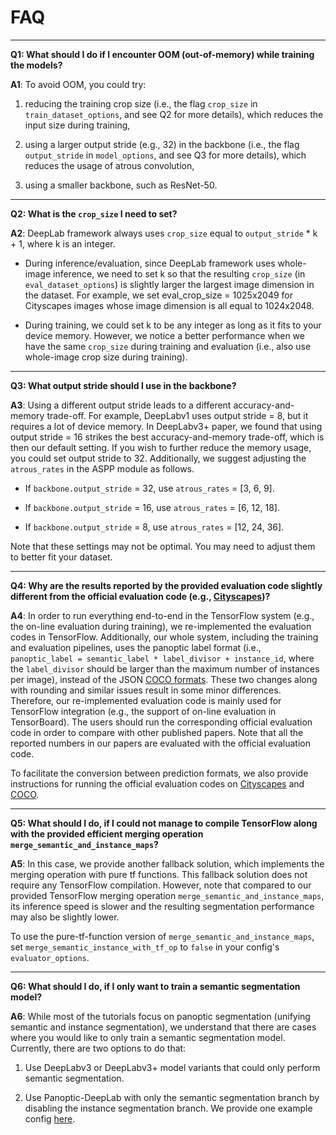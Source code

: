 # FAQ

________________________________________________________________________________

**Q1: What should I do if I encounter OOM (out-of-memory) while training the
models?**

**A1**: To avoid OOM, you could try:

1.  reducing the training crop size (i.e., the flag `crop_size` in
    `train_dataset_options`, and see Q2 for more details), which reduces the
    input size during training,

2.  using a larger output stride (e.g., 32) in the backbone (i.e., the flag
    `output_stride` in `model_options`, and see Q3 for more details), which
    reduces the usage of atrous convolution,

3.  using a smaller backbone, such as ResNet-50.

________________________________________________________________________________

**Q2: What is the `crop_size` I need to set?**

**A2**: DeepLab framework always uses `crop_size` equal to `output_stride` * k +
1, where k is an integer.

*   During inference/evaluation, since DeepLab framework uses whole-image
    inference, we need to set k so that the resulting `crop_size` (in
    `eval_dataset_options`) is slightly larger the largest image dimension in
    the dataset. For example, we set eval_crop_size = 1025x2049 for Cityscapes
    images whose image dimension is all equal to 1024x2048.

*   During training, we could set k to be any integer as long as it fits to your
    device memory. However, we notice a better performance when we have the same
    `crop_size` during training and evaluation (i.e., also use whole-image crop
    size during training).

________________________________________________________________________________

**Q3: What output stride should I use in the backbone?**

**A3**: Using a different output stride leads to a different accuracy-and-memory
trade-off. For example, DeepLabv1 uses output stride = 8, but it requires a lot
of device memory. In DeepLabv3+ paper, we found that using output stride = 16
strikes the best accuracy-and-memory trade-off, which is then our default
setting. If you wish to further reduce the memory usage, you could set output
stride to 32. Additionally, we suggest adjusting the `atrous_rates` in the ASPP
module as follows.

*   If `backbone.output_stride` = 32, use `atrous_rates` = [3, 6, 9].

*   If `backbone.output_stride` = 16, use `atrous_rates` = [6, 12, 18].

*   If `backbone.output_stride` = 8, use `atrous_rates` = [12, 24, 36].

Note that these settings may not be optimal. You may need to adjust them to
better fit your dataset.

________________________________________________________________________________

**Q4: Why are the results reported by the provided evaluation code slightly
different from the official evaluation code (e.g.,
[Cityscapes](https://github.com/mcordts/cityscapesScripts))?**

**A4**: In order to run everything end-to-end in the TensorFlow system (e.g.,
the on-line evaluation during training), we re-implemented the evaluation codes
in TensorFlow. Additionally, our whole system, including the training and
evaluation pipelines, uses the panoptic label format (i.e., `panoptic_label =
semantic_label * label_divisor + instance_id`, where the `label_divisor` should
be larger than the maximum number of instances per image), instead of the JSON
[COCO formats](https://cocodataset.org/#format-data). These two changes along
with rounding and similar issues result in some minor differences. Therefore,
our re-implemented evaluation code is mainly used for TensorFlow integration
(e.g., the support of on-line evaluation in TensorBoard). The users should run
the corresponding official evaluation code in order to compare with other
published papers. Note that all the reported numbers in our papers are evaluated
with the official evaluation code.

To facilitate the conversion between prediction formats, we also provide
instructions for running the official evaluation codes on
[Cityscapes](setup/cityscapes_test_server_evaluation.md) and
[COCO](setup/coco_test_server_evaluation.md).

________________________________________________________________________________

**Q5: What should I do, if I could not manage to compile TensorFlow along with
the provided efficient merging operation `merge_semantic_and_instance_maps`?**

**A5**: In this case, we provide another fallback solution, which implements the
merging operation with pure tf functions. This fallback solution does not
require any TensorFlow compilation. However, note that compared to our provided
TensorFlow merging operation `merge_semantic_and_instance_maps`, its inference
speed is slower and the resulting segmentation performance may also be slightly
lower.

To use the pure-tf-function version of `merge_semantic_and_instance_maps`, set
`merge_semantic_instance_with_tf_op` to `false` in your config's
`evaluator_options`.

________________________________________________________________________________

**Q6: What should I do, if I only want to train a semantic segmentation model?**

**A6**: While most of the tutorials focus on panoptic segmentation (unifying
semantic and instance segmentation), we understand that there are cases where
you would like to only train a semantic segmentation model. Currently, there are
two options to do that:

1.  Use DeepLabv3 or DeepLabv3+ model variants that could only perform semantic
    segmentation.

2.  Use Panoptic-DeepLab with only the semantic segmentation branch by disabling
    the instance segmentation branch. We provide one example config
    [here](../configs/cityscapes/panoptic_deeplab/resnet50_os32_semseg.textproto).

